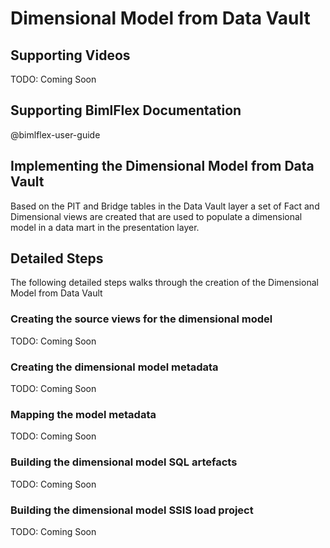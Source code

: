 # Dimensional Model from Data Vault

## Supporting Videos

TODO: Coming Soon

## Supporting BimlFlex Documentation

@bimlflex-user-guide

## Implementing the Dimensional Model from Data Vault

Based on the PIT and Bridge tables in the Data Vault layer a set of Fact and Dimensional views are created that are used to populate a dimensional model in a data mart in the presentation layer.

## Detailed Steps

The following detailed steps walks through the creation of the Dimensional Model from Data Vault

### Creating the source views for the dimensional model

TODO: Coming Soon

### Creating the dimensional model metadata

TODO: Coming Soon

### Mapping the model metadata

TODO: Coming Soon

### Building the dimensional model SQL artefacts

TODO: Coming Soon

### Building the dimensional model SSIS load project

TODO: Coming Soon
